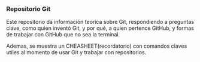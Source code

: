 ### Repositorio Git

Este repositorio da información teorica sobre Git, respondiendo a preguntas clave, como
quien inventó Git, y por qué, a quien pertence GitHub, y formas de trabajar con GitHub que no sea la terminal.

Ademas, se muestra un CHEASHEET(recordatorio) con comandos claves utiles al momento de usar Git y trabajar con repositorios.
